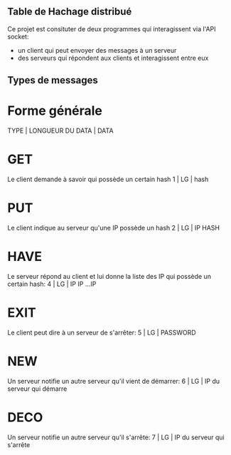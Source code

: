 ## Table de Hachage distribué

Ce projet est consituter de deux programmes qui interagissent via l'API socket:
- un client qui peut envoyer des messages à un serveur
- des serveurs qui répondent aux clients et interagissent entre eux


## Types de messages

# Forme générale
TYPE | LONGUEUR DU DATA | DATA

# GET 
Le client demande à savoir qui possède un certain hash
1 | LG | hash

# PUT
Le client indique au serveur qu'une IP possède un hash
2 | LG | IP HASH

# HAVE
Le serveur répond au client et lui donne la liste des IP qui possède un certain hash:
4 | LG | IP IP ...IP

# EXIT
Le client peut dire à un serveur de s'arrêter:
5 | LG | PASSWORD

# NEW
Un serveur notifie un autre serveur qu'il vient de démarrer:
6 | LG | IP du serveur qui démarre

# DECO
Un serveur notifie un autre serveur qu'il s'arrête:
7 | LG | IP du serveur qui s'arrête
